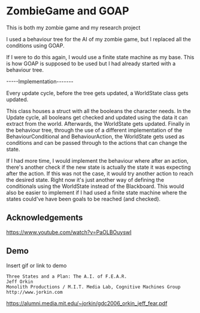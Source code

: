 # ZombieGame and GOAP

This is both my zombie game and my research project

I used a behaviour tree for the AI of my zombie game, but I replaced all the conditions using GOAP.

If I were to do this again, I would use a finite state machine as my base. This is how GOAP is supposed to be used but I had already started with a behaviour tree.


-----Implementation-------

Every update cycle, before the tree gets updated, a WorldState class gets updated.

This class houses a struct with all the booleans the character needs.
In the Update cycle, all booleans get checked and updated using the data it can extract from the world.
Afterwards, the WorldState gets updated.
Finally in the behaviour tree, through the use of a different implementation of the BehaviourConditional and BehaviourAction, the WorldState gets used as conditions and can be passed through to the actions that can change the state.

If I had more time, I would implement the behaviour where after an action, there's another check if the new state is actually the state it was expecting after the action. If this was not the case, it would try another action to reach the desired state.
Right now it's just another way of defining the conditionals using the WorldState instead of the Blackboard.
This would also be easier to implement if I had used a finite state machine where the states could've have been goals to be reached (and checked).

## Acknowledgements

 https://www.youtube.com/watch?v=PaOLBOuyswI

 ## Demo

Insert gif or link to demo



	Three States and a Plan: The A.I. of F.E.A.R.
	Jeff Orkin
	Monolith Productions / M.I.T. Media Lab, Cognitive Machines Group
	http://www.jorkin.com

https://alumni.media.mit.edu/~jorkin/gdc2006_orkin_jeff_fear.pdf
